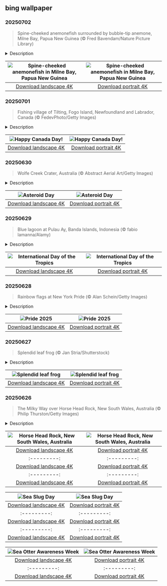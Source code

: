 ## bing wallpaper

### 20250702

> Spine-cheeked anemonefish surrounded by bubble-tip anemone, Milne Bay, Papua New Guinea (© Fred Bavendam/Nature Picture Library)

<details>
<summary>Description</summary>

> That bright fish hiding in the anemone? That's the spine-cheeked anemonefish, or the maroon clownfish, and it is not just a cute creature. Native to the Indo-Pacific, from western Indonesia to Taiwan and the Great Barrier Reef, this species lives on the edges of coral reefs. It is easily distinguished by the spine extending from each cheek—hence the name. Groups of spine-cheeked anemonefish form around a single dominant female, and if she disappears, the top male steps up—literally changing sex to take her place. Spine-cheeked anemonefish thrive in warm, shallow waters and stick close to their chosen sea anemone.
> 
> The closest marine companion of a spine-cheeked anemonefish is the bubble-tip anemone, as seen in the image. These anemones don't all look alike—their appearances often vary with age, depth, and whether they host anemonefish. This species offers the perfect mix of cover and protection. In return, the fish defend the anemone from threats and remove debris from its surface. It's a stable, symbiotic bond that benefits both partners and keeps them closely tied to the same patch of reef.
> 
> 

</details>

| ![Spine-cheeked anemonefish in Milne Bay, Papua New Guinea](https://cn.bing.com/th?id=OHR.MaroonClownfish_EN-US0391262783_UHD.jpg&pid=hp&w=400&h=224&rs=1&c=4) | ![Spine-cheeked anemonefish in Milne Bay, Papua New Guinea](https://cn.bing.com/th?id=OHR.MaroonClownfish_EN-US0391262783_1080x1920.jpg&pid=hp&w=155&h=315&rs=1&c=4) |
|:---------:|:---------:|
| [Download landscape 4K](https://cn.bing.com/th?id=OHR.MaroonClownfish_EN-US0391262783_UHD.jpg) | [Download portrait 4K](https://cn.bing.com/th?id=OHR.MaroonClownfish_EN-US0391262783_1080x1920.jpg) |

### 20250701

> Fishing village of Tilting, Fogo Island, Newfoundland and Labrador, Canada (© FedevPhoto/Getty Images)

<details>
<summary>Description</summary>

> Today, Canada turns another year older. Canada Day is a nod to the moment when the country officially came together in 1867. What began as a confederation of Ontario, Quebec, New Brunswick, and Nova Scotia has grown into a nation of 10 provinces and 3 territories. Originally called Dominion Day, the name was changed to Canada Day in 1982—the same year the Constitution Act was signed, granting the country full control over its constitution. While Canada Day is not the country's 'Independence Day,' it's the closest thing to it. Canadians celebrate this holiday with fireworks, parades, concerts, and community events. Ottawa, the country's capital, hosts one of the biggest celebrations, featuring music and speeches on Parliament Hill.
> 
> On this day, it is hard to miss how the red and white houses in Tilting mirror the colors of the Canadian flag. Tilting, a village on Fogo Island in Newfoundland and Labrador, was settled by Irish immigrants in the 18th century. It remains a unique example of an Irish outport community that has preserved its cultural identity. The bright fishing sheds and homes weren't painted just for aesthetics; the hues once made buildings easier to spot during heavy fog or snowfall. These vivid colors also reflect the practical, resourceful life of the people who settled here.
> 
> 

</details>

| ![Happy Canada Day!](https://cn.bing.com/th?id=OHR.CanadaDayFogo_EN-US0231478181_UHD.jpg&pid=hp&w=400&h=224&rs=1&c=4) | ![Happy Canada Day!](https://cn.bing.com/th?id=OHR.CanadaDayFogo_EN-US0231478181_1080x1920.jpg&pid=hp&w=155&h=315&rs=1&c=4) |
|:---------:|:---------:|
| [Download landscape 4K](https://cn.bing.com/th?id=OHR.CanadaDayFogo_EN-US0231478181_UHD.jpg) | [Download portrait 4K](https://cn.bing.com/th?id=OHR.CanadaDayFogo_EN-US0231478181_1080x1920.jpg) |

### 20250630

> Wolfe Creek Crater, Australia (© Abstract Aerial Art/Getty Images)

<details>
<summary>Description</summary>

> Each scar on Earth from a meteorite impact tells a story—from the asteroid that wiped out the dinosaurs to the lesser-known craters that dot the planet. Asteroid Day highlights ongoing research into asteroids and the potential threats they pose. Started in 2015 and backed by the United Nations, this day marks the anniversary of the Tunguska event—a massive explosion that occurred in Siberia on June 30, 1908. This explosion flattened over 800 square miles of Siberian forest near the Tunguska River. The blast released energy equal to 10–15 megatons of TNT, a standard measure of explosive force. Since then, craters like Arizona's Barringer, Quebec's Manicouagan, and others have helped scientists study what happens when space rocks hit Earth.
> 
> Wolfe Creek Crater in Western Australia, pictured here, was created by a meteorite estimated to have weighed over 14,000 tons. The crater is about 2,871 feet in diameter and sits within Wolfe Creek Meteorite Crater National Park, a remote protected area. The park's flat plains and desert grasslands make the crater's rim especially visible. Today, visitors can walk along the rim and learn about its significance to both science and local Indigenous communities.
> 
> 

</details>

| ![Asteroid Day](https://cn.bing.com/th?id=OHR.WolfeCrater_EN-US2390330059_UHD.jpg&pid=hp&w=400&h=224&rs=1&c=4) | ![Asteroid Day](https://cn.bing.com/th?id=OHR.WolfeCrater_EN-US2390330059_1080x1920.jpg&pid=hp&w=155&h=315&rs=1&c=4) |
|:---------:|:---------:|
| [Download landscape 4K](https://cn.bing.com/th?id=OHR.WolfeCrater_EN-US2390330059_UHD.jpg) | [Download portrait 4K](https://cn.bing.com/th?id=OHR.WolfeCrater_EN-US2390330059_1080x1920.jpg) |

### 20250629

> Blue lagoon at Pulau Ay, Banda Islands, Indonesia (© fabio lamanna/Alamy)

<details>
<summary>Description</summary>

> Every June 29, the International Day of the Tropics shines a light on the equator-hugging zone where the sun sticks around, and climate conversations get real. The tropics span a broad region between the Tropic of Cancer and the Tropic of Capricorn, including parts of Asia, Africa, Oceania, Central America, and South America. Nearly 40% of the global population lives in this band, which also hosts 80% of the world's biodiversity. It's rich in culture, nature, and history—but also under pressure from rising temperatures, deforestation, and fast-paced urban growth.
> 
> For a tropical tale with extra flavor, look no further than Pulau Ay, photographed here. Nutmeg was once one of the world's most sought-after commodities—and this tiny island in Indonesia's Banda Islands played a key role in its global trade. It once sparked global rivalries and deadly sea battles, influencing the geopolitical boundaries of the modern world. Today, Pulau Ay is a place where reefs shine, nutmeg continues to thrive, and history lingers in moss-covered forts. Visitors can snorkel along coral gardens, wander through spice groves, or sit with locals drying mace under the sun. So, today's mission? Celebrate, sure—but also reflect, learn, and act.
> 
> 

</details>

| ![International Day of the Tropics](https://cn.bing.com/th?id=OHR.BandaIsland_EN-US9494080788_UHD.jpg&pid=hp&w=400&h=224&rs=1&c=4) | ![International Day of the Tropics](https://cn.bing.com/th?id=OHR.BandaIsland_EN-US9494080788_1080x1920.jpg&pid=hp&w=155&h=315&rs=1&c=4) |
|:---------:|:---------:|
| [Download landscape 4K](https://cn.bing.com/th?id=OHR.BandaIsland_EN-US9494080788_UHD.jpg) | [Download portrait 4K](https://cn.bing.com/th?id=OHR.BandaIsland_EN-US9494080788_1080x1920.jpg) |

### 20250628

> Rainbow flags at New York Pride (© Alan Schein/Getty Images)

<details>
<summary>Description</summary>

> In the early hours of June 28, 1969, a police raid at the Stonewall Inn in New York's Greenwich Village met unexpected resistance. Fed up with years of harassment, LGBTQIA+ patrons fought back. What followed was six days of unrest—and the start of a movement. Led in part by trans activists like Marsha P. Johnson and Sylvia Rivera, the uprising challenged not only police brutality but society's silence. Stonewall wasn't the beginning of queer existence, but it was the moment people said 'no more' loud enough to be heard worldwide. The first Pride marches came the next year, not as parties, but as protests. Thousands marched in New York City, Los Angeles, and Chicago to mark the anniversary of Stonewall. Holding signs and chanting for liberation, they demanded visibility, rights, and justice.
> 
> Our photo today, of course, is of the now-iconic rainbow flag that symbolizes LGBTQIA+ Pride. It's a lively, hopeful statement that promotes inclusivity and acceptance. Long may it wave.
> 
> 

</details>

| ![Pride 2025](https://cn.bing.com/th?id=OHR.PrideParade_EN-US9405333794_UHD.jpg&pid=hp&w=400&h=224&rs=1&c=4) | ![Pride 2025](https://cn.bing.com/th?id=OHR.PrideParade_EN-US9405333794_1080x1920.jpg&pid=hp&w=155&h=315&rs=1&c=4) |
|:---------:|:---------:|
| [Download landscape 4K](https://cn.bing.com/th?id=OHR.PrideParade_EN-US9405333794_UHD.jpg) | [Download portrait 4K](https://cn.bing.com/th?id=OHR.PrideParade_EN-US9405333794_1080x1920.jpg) |

### 20250627

> Splendid leaf frog (© Jan Stria/Shutterstock)

<details>
<summary>Description</summary>

> Don't let the name fool you—this frog isn't just leafing around. The splendid leaf frog (aka splendid tree frog) is a rainforest resident with a flair for the dramatic: neon legs, sticky feet, and a disappearing act. One minute it's a humble green leaf, the next it's a flash of color mid-leap, startling predators. This frog lives high in the canopies of Central and South America, especially in Costa Rica, Panama, and parts of Ecuador and Colombia. It spends its days snoozing on leaves and its nights foraging for insects. With vertical pupils and a golden glow, oversized eyes help this frog spot prey in the dark. Thanks to sticky toe pads and strong limbs, it can cling to branches and leaves like a pro, even in the canopy's slippery heights.
> 
> Females lay their eggs on leaves overhanging small pools or puddles. Once the eggs hatch, the tadpoles drop into the water below—no parental supervision required. With a dash of color, a splash of stealth, and a leap of faith, this species knows how to keep things un-frog-ettable.
> 
> 

</details>

| ![Splendid leaf frog](https://cn.bing.com/th?id=OHR.SplendidFrog_EN-US9346105347_UHD.jpg&pid=hp&w=400&h=224&rs=1&c=4) | ![Splendid leaf frog](https://cn.bing.com/th?id=OHR.SplendidFrog_EN-US9346105347_1080x1920.jpg&pid=hp&w=155&h=315&rs=1&c=4) |
|:---------:|:---------:|
| [Download landscape 4K](https://cn.bing.com/th?id=OHR.SplendidFrog_EN-US9346105347_UHD.jpg) | [Download portrait 4K](https://cn.bing.com/th?id=OHR.SplendidFrog_EN-US9346105347_1080x1920.jpg) |

### 20250626

> The Milky Way over Horse Head Rock, New South Wales, Australia (© Philip Thurston/Getty Images)

<details>
<summary>Description</summary>

> You can lead a horse to water, but you can't make it drink—unless, of course, you're talking about Horse Head Rock, perched off the Sapphire Coast near Bermagui in New South Wales, Australia. This ancient formation, pictured here, seems as if nature itself has sculpted a mythical creature forever poised to drink from the sea. Estimated to be 500 million years old, the rock's uncanny resemblance to a horse bending its neck is the result of wind and wave erosion. As one of the region's oldest and most iconic landmarks, it attracts hikers, photographers, and nature lovers year-round. The best views are from the elevated track between Camel Rock and Murunna Point, while the more daring can scramble around from Camel Rock Surf Beach, though only safely at low tide.
> 
> Bermagui, about 240 miles south of Sydney, sits under Gulaga, also known as Mount Dromedary. Gulaga is a sacred mountain for the Yuin peoples, an Australian Aboriginal group, who call it Mother Mountain. This area is also home to other highlights, like Camel Rock, Wallaga Lake, the Bermagui Blue Pool, or Mimosa Rocks National Park. Wildlife is abundant too—keep an eye out for migrating whales, playful dolphins, and soaring sea eagles as you explore the coastline.
> 
> 

</details>

| ![Horse Head Rock, New South Wales, Australia](https://cn.bing.com/th?id=OHR.HorseheadRock_EN-US2494437641_UHD.jpg&pid=hp&w=400&h=224&rs=1&c=4) | ![Horse Head Rock, New South Wales, Australia](https://cn.bing.com/th?id=OHR.HorseheadRock_EN-US2494437641_1080x1920.jpg&pid=hp&w=155&h=315&rs=1&c=4) |
|:---------:|:---------:|
| [Download landscape 4K](https://cn.bing.com/th?id=OHR.HorseheadRock_EN-US2494437641_UHD.jpg) | [Download portrait 4K](https://cn.bing.com/th?id=OHR.HorseheadRock_EN-US2494437641_1080x1920.jpg) |大利](https://cn.bing.com/th?id=OHR.DolomitiEstate_ZH-CN6501271709_1080x1920.jpg&pid=hp&w=155&h=315&rs=1&c=4) |
|:---------:|:---------:|
| [Download landscape 4K](https://cn.bing.com/th?id=OHR.DolomitiEstate_ZH-CN6501271709_UHD.jpg) | [Download portrait 4K](https://cn.bing.com/th?id=OHR.DolomitiEstate_ZH-CN6501271709_1080x1920.jpg) | | [Download portrait 4K](https://cn.bing.com/th?id=OHR.LeopardMother_EN-US6709981831_1080x1920.jpg) |&rs=1&c=4) | ![Minnesota State Capitol in St. Paul, Minnesota](https://cn.bing.com/th?id=OHR.MinnesotaRotunda_EN-US6605011856_1080x1920.jpg&pid=hp&w=155&h=315&rs=1&c=4) |
|:---------:|:---------:|
| [Download landscape 4K](https://cn.bing.com/th?id=OHR.MinnesotaRotunda_EN-US6605011856_UHD.jpg) | [Download portrait 4K](https://cn.bing.com/th?id=OHR.MinnesotaRotunda_EN-US6605011856_1080x1920.jpg) |R.CuteChameleon_EN-US6483346105_1080x1920.jpg) |30_UHD.jpg) | [Download portrait 4K](https://cn.bing.com/th?id=OHR.SealRiver_EN-US6267835630_1080x1920.jpg) |e a more fitting name. Someone call Terry.
> 
> 

</details>

| ![Sea Slug Day](https://cn.bing.com/th?id=OHR.SeaAngel_EN-US5531672696_UHD.jpg&pid=hp&w=400&h=224&rs=1&c=4) | ![Sea Slug Day](https://cn.bing.com/th?id=OHR.SeaAngel_EN-US5531672696_1080x1920.jpg&pid=hp&w=155&h=315&rs=1&c=4) |
|:---------:|:---------:|
| [Download landscape 4K](https://cn.bing.com/th?id=OHR.SeaAngel_EN-US5531672696_UHD.jpg) | [Download portrait 4K](https://cn.bing.com/th?id=OHR.SeaAngel_EN-US5531672696_1080x1920.jpg) |OHR.DarkSkyAcadia_EN-US6966527964_1080x1920.jpg) |.bing.com/th?id=OHR.GoldenJellyfish_EN-US6743816471_1080x1920.jpg&pid=hp&w=155&h=315&rs=1&c=4) |
|:---------:|:---------:|
| [Download landscape 4K](https://cn.bing.com/th?id=OHR.GoldenJellyfish_EN-US6743816471_UHD.jpg) | [Download portrait 4K](https://cn.bing.com/th?id=OHR.GoldenJellyfish_EN-US6743816471_1080x1920.jpg) |ng.com/th?id=OHR.LastDollarRoad_EN-US7923638318_UHD.jpg&pid=hp&w=400&h=224&rs=1&c=4) | ![First day of autumn](https://cn.bing.com/th?id=OHR.LastDollarRoad_EN-US7923638318_1080x1920.jpg&pid=hp&w=155&h=315&rs=1&c=4) |
|:---------:|:---------:|
| [Download landscape 4K](https://cn.bing.com/th?id=OHR.LastDollarRoad_EN-US7923638318_UHD.jpg) | [Download portrait 4K](https://cn.bing.com/th?id=OHR.LastDollarRoad_EN-US7923638318_1080x1920.jpg) |ppers who hunted otters to near extinction before they were protected by law. Although sea otter populations have rebounded, they are still considered endangered. Otters live along the Pacific Coast of North America, from California up to Alaska. Although they can walk on land, they almost never find the need or desire to, even when it's nap time. When they're ready for a snooze, they'll raft up, wrap themselves in a strand of kelp to keep them from drifting away, and recline on the world's biggest waterbed.

</details>

| ![Sea Otter Awareness Week](https://cn.bing.com/th?id=OHR.SitkaOtters_EN-US7714053956_UHD.jpg&pid=hp&w=400&h=224&rs=1&c=4) | ![Sea Otter Awareness Week](https://cn.bing.com/th?id=OHR.SitkaOtters_EN-US7714053956_1080x1920.jpg&pid=hp&w=155&h=315&rs=1&c=4) |
|:---------:|:---------:|
| [Download landscape 4K](https://cn.bing.com/th?id=OHR.SitkaOtters_EN-US7714053956_UHD.jpg) | [Download portrait 4K](https://cn.bing.com/th?id=OHR.SitkaOtters_EN-US7714053956_1080x1920.jpg) |oo_EN-US7569665443_UHD.jpg&pid=hp&w=400&h=224&rs=1&c=4) | ![World Bamboo Day](https://cn.bing.com/th?id=OHR.ArashiyamaBamboo_EN-US7569665443_1080x1920.jpg&pid=hp&w=155&h=315&rs=1&c=4) |
|:---------:|:---------:|
| [Download landscape 4K](https://cn.bing.com/th?id=OHR.ArashiyamaBamboo_EN-US7569665443_UHD.jpg) | [Download portrait 4K](https://cn.bing.com/th?id=OHR.ArashiyamaBamboo_EN-US7569665443_1080x1920.jpg) |